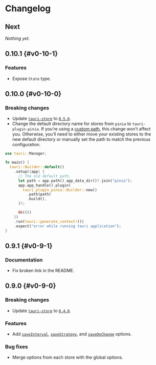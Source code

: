 # Changelog

## Next

_Nothing yet._

## 0.10.1 {#v0-10-1}

### Features

- Expose `State` type.

## 0.10.0 {#v0-10-0}

### Breaking changes

- Update [`tauri-store`](https://docs.rs/tauri-store/0.5.0/tauri_store/) to [`0.5.0`](./tauri-store.md#v0-5-0).
- Change the default directory name for stores from `pinia` to `tauri-plugin-pinia`. If you’re using a [custom path](https://docs.rs/tauri-plugin-pinia/0.10.0/tauri_plugin_pinia/struct.Builder.html#method.path), this change won’t affect you. Otherwise, you’ll need to either move your existing stores to the new default directory or manually set the path to match the previous configuration.

```rust
use tauri::Manager;

fn main() {
  tauri::Builder::default()
    .setup(|app| {
      // The old default path.
      let path = app.path().app_data_dir()?.join("pinia");
      app.app_handle().plugin(
        tauri_plugin_pinia::Builder::new()
          .path(path)
          .build(),
      )?;

      Ok(())
    })
    .run(tauri::generate_context!())
    .expect("error while running tauri application");
}
```

## 0.9.1 {#v0-9-1}

### Documentation

- Fix broken link in the README.

## 0.9.0 {#v0-9-0}

### Breaking changes

- Update [`tauri-store`](https://docs.rs/tauri-store/0.4.0/tauri_store/) to [`0.4.0`](./tauri-store.md#v0-4-0).

### Features

- Add [`saveInterval`](https://tb.dev.br/tauri-store/reference/tauri-plugin-pinia/interfaces/StoreOptions.html#saveinterval), [`saveStrategy`](https://tb.dev.br/tauri-store/reference/tauri-plugin-pinia/interfaces/StoreOptions.html#savestrategy), and [`saveOnChange`](https://tb.dev.br/tauri-store/reference/tauri-plugin-pinia/interfaces/StoreOptions.html#saveonchange) options.

### Bug fixes

- Merge options from each store with the global options.
